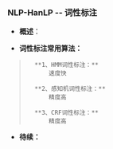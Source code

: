 ### NLP-HanLP -- 词性标注
- **概述**：
>
>
>
>
>
>
>
>
>
>
>

- **词性标注常用算法：**
>       **1、HMM词性标注：**
>           速度快
>
>       **2、感知机词性标注：**
>           精度高
>
>       **3、CRF词性标注：**
>           精度高
>
>
>
>
>
>
>
>
>
>
>
>
>
>
>
>
>

- **待续：**
>
>
>
>
>
>
>
>
>
>
>
>
>
>
>
>
>
>
